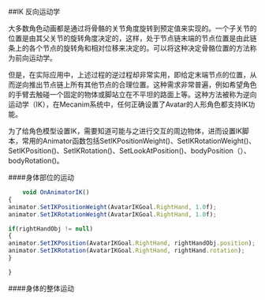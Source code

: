 ##IK 反向运动学

大多数角色动画都是通过将骨骼的关节角度旋转到预定值来实现的。一个子关节的位置是由其父关节的旋转角度决定的，这样，处于节点链末端的节点位置是由此链条上的各个节点的旋转角和相对位移来决定的。可以将这种决定骨骼位置的方法称为前向运动学。

但是，在实际应用中，上述过程的逆过程却非常实用，即给定末端节点的位置，从而逆向推出节点链上所有其他节点的合理位置。这种需求非常普遍，例如希望角色的手臂去触碰一个固定的物体或脚站立在不平坦的路面上等。这种方法被称为逆向运动学（IK），在Mecanim系统中，任何正确设置了Avatar的人形角色都支持IK功能。

为了给角色模型设置IK，需要知道可能与之进行交互的周边物体，进而设置IK脚本，常用的Animator函数包括SetIKPositionWeight()、SetIKRotationWeight()、SetIKPosition()、SetIKRotation()、SetLookAtPosition()、bodyPosition（）、bodyRotation()。


####身体部位的运动


```javascript
    void OnAnimatorIK()
{
animator.SetIKPositionWeight(AvatarIKGoal.RightHand, 1.0f);
animator.SetIKRotationWeight(AvatarIKGoal.RightHand, 1.0f);

if(rightHandObj != null)
{
animator.SetIKPosition(AvatarIKGoal.RightHand, rightHandObj.position);
animator.SetIKRotation(AvatarIKGoal.RightHand, rightHand.rotation);
}

}
```

####身体的整体运动

